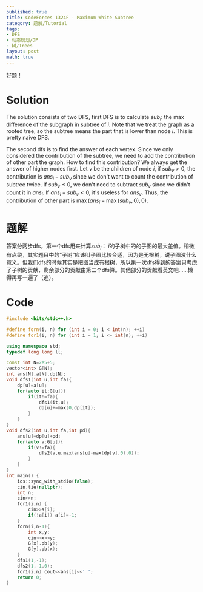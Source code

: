 ```yaml
---
published: true
title: CodeForces 1324F - Maximum White Subtree
category: 题解/Tutorial
tags: 
- DFS
- 动态规划/DP
- 树/Trees
layout: post
math: true
---
```

好题！
<!-- more -->
# Solution

The solution consists of two DFS, first DFS is to calculate $sub_i$: the max difference of the subgraph in subtree of $i$. Note that we treat the graph as a rooted tree, so the subtree means the part that is lower than node $i$. This is pretty naive DFS.

The second dfs is to find the answer of each vertex. Since we only considered the contribution of the subtree, we need to add the contribution of other part the graph. How to find this contribution? We always get the answer of higher nodes first. Let $v$ be the children of node $i$, if $sub_v>0$, the contribution is $ans_i-sub_v$ since we don't want to count the contribution of subtree twice. If $sub_v\leq 0$, we don't need to subtract $sub_v$ since we didn't count it in $ans_i$. If $ans_i-sub_v<0$, it's useless for $ans_v$. Thus, the contribution of other part is $\max(ans_i-\max(sub_v,0),0)$.

# 题解

答案分两步dfs，第一个dfs用来计算$sub_i$： $i$的子树中的的子图的最大差值。稍微有点绕，其实题目中的“子树”应该叫子图比较合适，因为是无根树，说子图没什么意义。但我们dfs的时候其实是把图当成有根树，所以第一次dfs得到的答案只考虑了子树的贡献，剩余部分的贡献由第二个dfs算。其他部分的贡献看英文吧……懒得再写一遍了（逃）。

# Code

```cpp
#include <bits/stdc++.h>

#define forn(i, n) for (int i = 0; i < int(n); ++i)
#define for1(i, n) for (int i = 1; i <= int(n); ++i)

using namespace std;
typedef long long ll;

const int N=2e5+5;
vector<int> G[N];
int ans[N],a[N],dp[N];
void dfs1(int u,int fa){
	dp[u]=a[u];
	for(auto it:G[u]){
		if(it!=fa){
			dfs1(it,u);
			dp[u]+=max(0,dp[it]);
		}
	}
}
void dfs2(int u,int fa,int pd){
	ans[u]=dp[u]+pd;
	for(auto v:G[u]){
		if(v!=fa){
			dfs2(v,u,max(ans[u]-max(dp[v],0),0));
		}
	}
}
int main() {
	ios::sync_with_stdio(false);
	cin.tie(nullptr);
	int n;
	cin>>n;
	for1(i,n) {
		cin>>a[i];
		if(!a[i]) a[i]=-1;
	}
	forn(i,n-1){
		int x,y;
		cin>>x>>y;
		G[x].pb(y);
		G[y].pb(x);
	}
	dfs1(1,-1);
	dfs2(1,-1,0);
	for1(i,n) cout<<ans[i]<<' ';
	return 0;
}
```